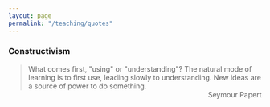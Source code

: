 ```yaml
---
layout: page
permalink: "/teaching/quotes"
---
```



### Constructivism


<div class="container">

<blockquote>What comes first, "using" or "understanding"? The natural mode of learning is to first use, leading slowly to understanding. New ideas are a source of power to do something. 
<br> <span style="float:right;">Seymour Papert</span>

</blockquote>


</div>